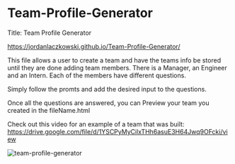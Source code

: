 # Team-Profile-Generator

Title: Team Profile Generator 

https://jordanlaczkowski.github.io/Team-Profile-Generator/

This file allows a user to create a team and have the teams info be stored until they are done adding team members. There is a Manager, an Engineer and an Intern. Each of the members have different questions. 

Simply follow the promts and add the desired input to the questions.

Once all the questions are answered, you can Preview your team you created in the fileName.html

Check out this video for an example of a team that was built: https://drive.google.com/file/d/1YSCPyMyCilxTHh6asuE3H64Jwq9OFcki/view

![team-profile-generator](https://user-images.githubusercontent.com/109110372/187838141-70d7f753-45d5-432e-9df0-cf514560e011.png)
